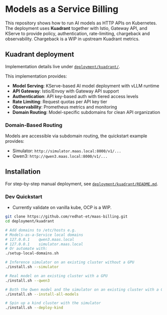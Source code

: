 # Models as a Service Billing

This repository shows how to run AI models as HTTP APIs on Kubernetes.  
The deployment uses **Kuadrant** together with Istio, Gateway API, and KServe to provide policy,
authentication, rate-limiting, chargeback and observability. Chargeback is a WIP in upstream Kuadrant metrics.

## Kuadrant deployment

Implementation details live under [`deployment/kuadrant/`](deployment/kuadrant/).

This implementation provides:

- **Model Serving**: KServe-based AI model deployment with vLLM runtime
- **API Gateway**: Istio/Envoy with Gateway API support
- **Authentication**: API key-based auth with tiered access levels
- **Rate Limiting**: Request quotas per API key tier
- **Observability**: Prometheus metrics and monitoring
- **Domain Routing**: Model-specific subdomains for clean API organization

### Domain-Based Routing

Models are accessible via subdomain routing, the quickstart example provides:
- Simulator: `http://simulator.maas.local:8000/v1/...`
- Qwen3: `http://qwen3.maas.local:8000/v1/...`

## Installation

For step-by-step manual deployment, see [`deployment/kuadrant/README.md`](deployment/kuadrant/README.md).

### Dev Quickstart

- Currently validate on vanilla kube, OCP is a WIP.

```bash
git clone https://github.com/redhat-et/maas-billing.git
cd deployment/kuadrant

# Add domains to /etc/hosts e.g. 
# Models-as-a-Service local domains
# 127.0.0.1    qwen3.maas.local
# 127.0.0.1    simulator.maas.local
# Or automate with:
./setup-local-domains.sh

# Inference simulator on an existing cluster without a GPU
./install.sh --simulator

# Real model on an existing cluster with a GPU
./install.sh --qwen3

# Both the Qwen model and the simulator on an existing cluster with a GPU
./install.sh --install-all-models

# Spin up a kind cluster with the simulator
./install.sh --deploy-kind
```
